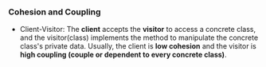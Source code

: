 ### Cohesion and Coupling
  * Client-Visitor: The **client** accepts the **visitor** to access a concrete class, and the visitor(class) implements the method to manipulate the concrete class's private data. Usually, the client is **low cohesion** and the visitor is **high coupling (couple or dependent to every concrete class)**. 
